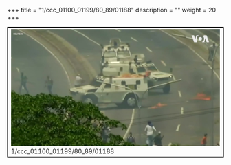 +++
title = "1/ccc_01100_01199/80_89/01188"
description = ""
weight = 20
+++

<table style="border:2px solid black;max-width:800px;max-height:800px;" 
><tr><td>
<img class="center-fit-jpg"
src="/jpg_/aaa_20190430_NxaOmWaI8sI_01187.jpg">
1/ccc_01100_01199/80_89/01188
</img></td></tr></table>
